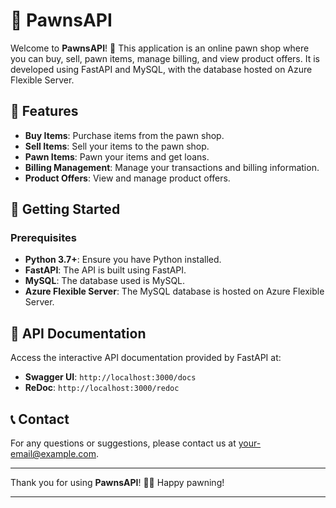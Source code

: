 # 💎 PawnsAPI

Welcome to **PawnsAPI**! 🎉 This application is an online pawn shop where you can buy, sell, pawn items, manage billing, and view product offers. It is developed using FastAPI and MySQL, with the database hosted on Azure Flexible Server.

## 🌟 Features

- **Buy Items**: Purchase items from the pawn shop.
- **Sell Items**: Sell your items to the pawn shop.
- **Pawn Items**: Pawn your items and get loans.
- **Billing Management**: Manage your transactions and billing information.
- **Product Offers**: View and manage product offers.

## 🚀 Getting Started

### Prerequisites

- **Python 3.7+**: Ensure you have Python installed.
- **FastAPI**: The API is built using FastAPI.
- **MySQL**: The database used is MySQL.
- **Azure Flexible Server**: The MySQL database is hosted on Azure Flexible Server.


## 📄 API Documentation

Access the interactive API documentation provided by FastAPI at:
- **Swagger UI**: `http://localhost:3000/docs`
- **ReDoc**: `http://localhost:3000/redoc`



## 📞 Contact

For any questions or suggestions, please contact us at [your-email@example.com](mailto:jevojob@gmail.com).

---

Thank you for using **PawnsAPI**! 💎✨ Happy pawning!

---
